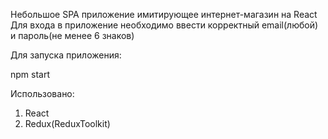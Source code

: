 Небольшое SPA приложение имитирующее интернет-магазин на React
Для входа в приложение необходимо ввести корректный email(любой) и пароль(не менее 6 знаков)


Для запуска приложения:

npm start


Использовано:
  1. React
  2. Redux(ReduxToolkit)